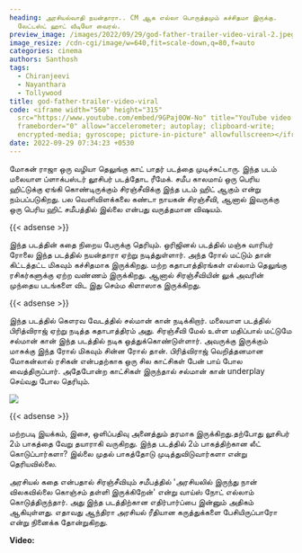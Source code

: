 ```yaml
---
heading: அரசியல்வாதி நயன்தாரா.. CM ஆக எல்லா பொருத்தமும் கச்சிதமா இருக்கு.
  லேட்டஸ்ட் ஹாட் வீடியோ வைரல்.
preview_image: /images/2022/09/29/god-father-trailer-video-viral-2.jpeg
image_resize: /cdn-cgi/image/w=640,fit=scale-down,q=80,f=auto
categories: cinema
authors: Santhosh
tags:
  - Chiranjeevi
  - Nayanthara
  - Tollywood
title: god-father-trailer-video-viral
code: <iframe width="560" height="315"
  src="https://www.youtube.com/embed/9GPaj0OW-No" title="YouTube video player"
  frameborder="0" allow="accelerometer; autoplay; clipboard-write;
  encrypted-media; gyroscope; picture-in-picture" allowfullscreen></iframe>
date: 2022-09-29 07:34:23 +0530
---
```



மோகன் ராஜா ஒரு வழியா தெலுங்கு காட் பாதர் படத்தை முடிச்சுட்டாரு. இந்த படம் மலையாள ப்ளாக்பஸ்டர் லூசிபர் படத்தோட ரீமேக். சமீப காலமாய் ஒரு பெரிய ஹிட்டுக்கு ஏங்கி கொண்டிருக்கும் சிரஞ்சீவிக்கு இந்த படம் ஹிட் ஆகும் என்று நம்பப்படுகிறது. பல வெளிவிளக்கலை கண்டா நாயகன் சிரஞ்சீவி, ஆனால் இவருக்கு ஒரு பெரிய ஹிட் சமீபத்தில் இல்லை என்பது வருத்தமான விஷயம்.

{{< adsense >}}

இந்த படத்தின் கதை நிறைய பேருக்கு தெரியும். ஒரிஜினல் படத்தில் மஞ்சு வாரியர் ரோலை இந்த படத்தில் நயன்தாரா ஏற்று நடித்துள்ளார். அந்த ரோல் மட்டும் தான் கிட்டத்தட்ட மிகவும் கச்சிதமாக இருக்கிறது. மற்ற கதாபாத்திரங்கள் எல்லாம் தெலுங்கு ரசிகர்களுக்கு ஏற்ற வண்ணம் இருக்கிறது. ஆனால் சிரஞ்சீவியின் லுக் அவரின் முந்தைய படங்களை விட இது செம்ம கிளாஸாக இருக்கிறது.

{{< adsense >}}

இந்த படத்தில் கௌரவ வேடத்தில் சல்மான் கான் நடிக்கிறார். மலையாள படத்தில் பிரித்விராஜ் ஏற்று நடித்த கதாபாத்திரம் அது. சிரஞ்சீவி மேல் உள்ள மதிப்பால் மட்டுமே சல்மான் கான் இந்த படத்தில் நடிக ஒத்துக்கொண்டுள்ளார். அவருக்கு இருக்கும் மாசுக்கு இந்த ரோல் மிகவும் சின்ன ரோல் தான். பிரித்விராஜ் வெறித்தனமான மோகன்லால் ரசிகன் என்பதற்காக ஒரு சில காட்சிகள் பேன் பாய் போல வைத்திருப்பார். அதேபோன்ற காட்சிகள் இருந்தால் சல்மான் கான் underplay செய்வது போல தெரியும்.

![](/images/2022/09/29/god-father-trailer-video-viral-1.jpeg)

{{< adsense >}}

மற்றபடி இயக்கம், இசை, ஒளிப்பதிவு அனைத்தும் தரமாக இருக்கிறது.தற்போது லூசிபர் 2ம் பாகத்தை வேறு தயாராகி வருகிறது. இந்த படத்தில் 2ம் பாகத்திற்கான லீட் கொடுப்பார்களா? இல்லை முதல் பாகத்தோடு முடித்துவிடுவார்களா என்று தெரியவில்லை.

அரசியல் கதை என்பதால் சிரஞ்சீவியும் சமீபத்தில் 'அரசியலில் இருந்து நான் விலகவில்லை கொஞ்சம் தள்ளி இருக்கிறேன்' என்று வாய்ஸ் நோட் எல்லாம் கொடுத்திருந்தார். அது இந்த படத்திற்கான எதிர்பார்ப்பை இன்னும் அதிகம் ஆகியுள்ளது. எதாவது ஆந்திரா அரசியல் ரீதியான கருத்துக்களை பேசியிருப்பாரோ என்று நினைக்க தோன்றுகிறது.

**V﻿ideo:**